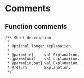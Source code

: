 # Comments

## Function comments
```
/** Short description.
 *
 * Optional longer explanation.
 *
 * @param[in]     val Explanation.
 * @param[out]    val Explanation.
 * @param[in,out] val Explanation.
 * @return        Explanation.
 */
```
